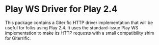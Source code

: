 # Play WS Driver for Play 2.4

This package contains a Giterific HTTP driver implementation that will be useful for folks using
Play 2.4. It uses the standard-issue Play WS implementation to make its HTTP requests with a
small compatibility shim for Giterrific.
